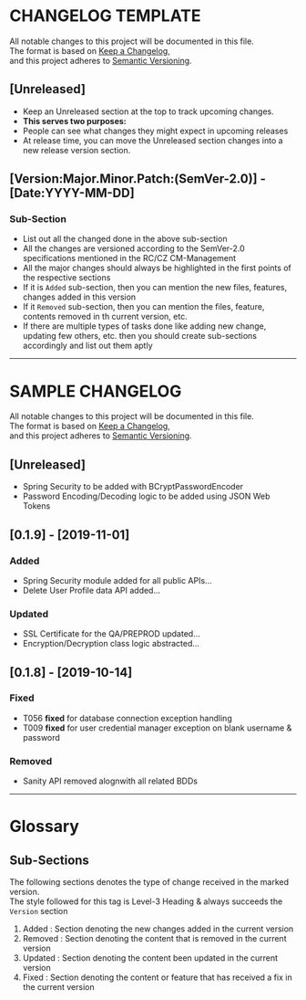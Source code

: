 # CHANGELOG TEMPLATE
All notable changes to this project will be documented in this file.  
The format is based on [Keep a Changelog](https://keepachangelog.com/en/1.0.0/),  
and this project adheres to [Semantic Versioning](https://semver.org/spec/v2.0.0.html).  

## [Unreleased]
- Keep an Unreleased section at the top to track upcoming changes.
- **This serves two purposes:**
- People can see what changes they might expect in upcoming releases
- At release time, you can move the Unreleased section changes into a new release version section.

## [Version:Major.Minor.Patch:(SemVer-2.0)] - [Date:YYYY-MM-DD]
### Sub-Section
- List out all the changed done in the above sub-section
- All the changes are versioned according to the SemVer-2.0 specifications mentioned in the RC/CZ CM-Management
- All the major changes should always be highlighted in the first points of the respective sections
- If it is `Added` sub-section, then you can mention the new files, features, changes added in this version
- If it `Removed` sub-section, then you can mention the files, feature, contents removed in th current version, etc.
- If there are multiple types of tasks done like adding new change, updating few others, etc. then you should create sub-sections accordingly and list out them aptly
-----------------------------------------------------------------------------------------------------------

# SAMPLE CHANGELOG
All notable changes to this project will be documented in this file.  
The format is based on [Keep a Changelog](https://keepachangelog.com/en/1.0.0/),  
and this project adheres to [Semantic Versioning](https://semver.org/spec/v2.0.0.html).  

## [Unreleased]
- Spring Security to be added with BCryptPasswordEncoder
- Password Encoding/Decoding logic to be added using JSON Web Tokens


## [0.1.9] - [2019-11-01]
### Added
- Spring Security module added for all public APIs...
- Delete User Profile data API added...

### Updated
- SSL Certificate for the QA/PREPROD updated...
- Encryption/Decryption class logic abstracted...


## [0.1.8] - [2019-10-14]
### Fixed
- T056 **fixed** for database connection exception handling
- T009 **fixed** for user credential manager exception on blank username & password

### Removed
- Sanity API removed alognwith all related BDDs
-----------------------------------------------------------------------------------------------------------

# Glossary  

## Sub-Sections
The following sections denotes the type of change received in the marked version.  
The style followed for this tag is Level-3 Heading & always succeeds the `Version` section
1. Added : Section denoting the new changes added in the current version
2. Removed : Section denoting the content that is removed in the current version
3. Updated : Section denoting the content been updated in the current version
4. Fixed : Section denoting the content or feature that has received a fix in the current version

